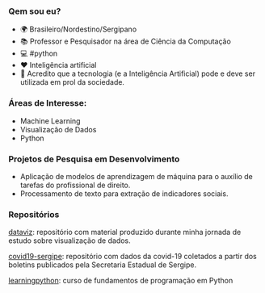 ### Qem sou eu?

* 🌍 Brasileiro/Nordestino/Sergipano
* 📚 Professor e Pesquisador na área de Ciência da Computação
* 💻 #python
* ❤ Inteligência artificial
* 👊 Acredito que a tecnologia (e a Inteligência Artificial) pode e deve ser utilizada em prol da sociedade. 

### Áreas de Interesse:

* Machine Learning
* Visualização de Dados
* Python

### Projetos de Pesquisa em Desenvolvimento

* Aplicação de modelos de aprendizagem de máquina para o auxílio de tarefas do profissional de direito.
* Processamento de texto para extração de indicadores sociais.

### Repositórios

[dataviz](https://github.com/adolfoguimaraes/dataviz): repositório com material produzido durante minha jornada de estudo sobre visualização de dados. 

[covid19-sergipe](https://github.com/adolfoguimaraes/covid19-sergipe): repositório com dados da covid-19 coletados a partir dos boletins publicados pela Secretaria Estadual de Sergipe.

[learningpython](https://github.com/adolfoguimaraes/learningpython): curso de fundamentos de programação em Python


<!--
**adolfoguimaraes/adolfoguimaraes** is a ✨ _special_ ✨ repository because its `README.md` (this file) appears on your GitHub profile.

Here are some ideas to get you started:

- 🔭 I’m currently working on ...
- 🌱 I’m currently learning ...
- 👯 I’m looking to collaborate on ...
- 🤔 I’m looking for help with ...
- 💬 Ask me about ...
- 📫 How to reach me: ...
- 😄 Pronouns: ...
- ⚡ Fun fact: ...
-->
